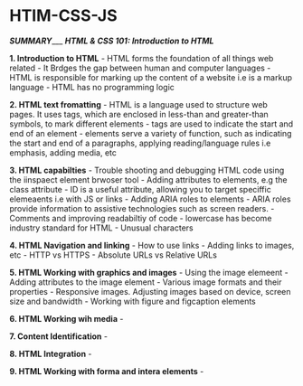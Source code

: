 # HTIM-CSS-JS

 _____________SUMMARY________________
***_HTML & CSS 101: Introduction to HTML_***

  **1. Introduction to HTML**
      - HTML forms the foundation of all things web related
      - It Brdges the gap between human and computer languages
      - HTML is responsible for marking up the content of a website i.e is a markup language
      - HTML has no programming logic
        
  **2. HTML text fromatting**
      - HTML is a language used to structure web pages. It uses tags, which are enclosed in less-than and greater-than symbols, to mark different elements
      - tags are used to indicate the start and end of an element
      - elements serve a variety of function, such as indicating the start and end of a paragraphs, applying reading/language rules i.e emphasis, adding media, etc
     
     
  **3. HTML capabilties**
      - Trouble shooting and debugging HTML code using the iinspaect element brwoser tool
      - Adding attributes to elements, e.g the class attribute
      - ID is a useful attribute, allowing you to target speciffic elemeaents i.e with JS or links
      - Adding ARIA roles to elements
      - ARIA roles provide information to assistive technologies such as screen readers.
      - Comments and improving readabiltiy of code
      - lowercase has become industry standard for HTML
      - Unusual characters
      
  **4. HTML Navigation and linking**
      - How to use links
      - Adding links to images, etc
      - HTTP vs HTTPS
      - Absolute URLs vs Relative URLs
      
     
  **5. HTML Working with graphics and images**
      - Using the image elemeent
      - Adding attributes to the image element
      - Various image formats and their properties
      - Responsive images. Adjusting images based on device, screen size and bandwidth
      - Working with figure and figcaption elements
      
      
 **6. HTML Working wih media**
     - 

 **7. Content Identification**
     -

 **8. HTML Integration**
     -

**9. HTML Working with forma and intera elements**
     -
      
      
